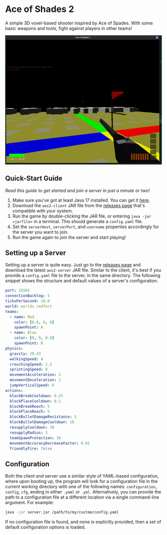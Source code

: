 # Ace of Shades 2
A simple 3D voxel-based shooter inspired by Ace of Spades. With some basic weapons and tools, fight against players in other teams!

![screenshot](/design/gameplay_screenshot.png?raw=true "Test")

## Quick-Start Guide
_Read this guide to get started and join a server in just a minute or two!_

1. Make sure you've got at least Java 17 installed. You can get it [here](https://adoptium.net/temurin/releases).
2. Download the `aos2-client` JAR file from the [releases page](https://github.com/andrewlalis/ace-of-shades-2/releases) that's compatible with your system.
3. Run the game by double-clicking the JAR file, or entering `java -jar <jarfile>` in a terminal. This should generate a `config.yaml` file.
4. Set the `serverHost`, `serverPort`, and `username` properties accordingly for the server you want to join.
5. Run the game again to join the server and start playing!

## Setting up a Server
Setting up a server is quite easy. Just go to the [releases page](https://github.com/andrewlalis/ace-of-shades-2/releases) and download the latest `aos2-server` JAR file. Similar to the client, it's best if you provide a `config.yaml` file to the server, in the same directory. The following snippet shows the structure and default values of a server's configuration.
```yaml
port: 25565
connectionBacklog: 5
ticksPerSecond: 20.0
world: worlds.redfort
teams:
  - name: Red
    color: [0.8, 0, 0]
    spawnPoint: A
  - name: Blue
    color: [0, 0, 0.8]
    spawnPoint: B
physics:
  gravity: 29.43
  walkingSpeed: 4
  crouchingSpeed: 1.5
  sprintingSpeed: 9
  movementAcceleration: 2
  movementDeceleration: 1
  jumpVerticalSpeed: 8
actions:
  blockBreakCooldown: 0.25
  blockPlaceCooldown: 0.1
  blockBreakReach: 5
  blockPlaceReach: 5
  blockBulletDamageResistance: 3
  blockBulletDamageCooldown: 10
  resupplyCooldown: 30
  resupplyRadius: 3
  teamSpawnProtection: 10
  movementAccuracyDecreaseFactor: 0.01
  friendlyFire: false
```

## Configuration
Both the client and server use a similar style of YAML-based configuration, where upon booting up, the program will look for a configuration file in the current working directory with one of the following names: `configuration`, `config`, `cfg`, ending in either `.yaml` or `.yml`. Alternatively, you can provide the path to a configuration file at a different location via a single command-line argument. For example:
```bash
java -jar server.jar /path/to/my/custom/config.yaml
```
If no configuration file is found, and none is explicitly provided, then a set of default configuration options is loaded.
